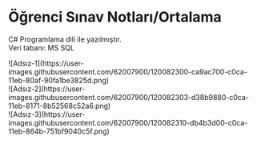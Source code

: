 
# Öğrenci Sınav Notları/Ortalama
<p> C# Programlama dili ile yazılmıştır.<br/>
 Veri tabanı: MS SQL
</p>
![Adsız-1](https://user-images.githubusercontent.com/62007900/120082300-ca9ac700-c0ca-11eb-80af-90fa1be3825d.png)
<br/>
![Adsız-2](https://user-images.githubusercontent.com/62007900/120082303-d38b9880-c0ca-11eb-8171-8b52568c52a6.png)
</br>
![Adsız-3](https://user-images.githubusercontent.com/62007900/120082310-db4b3d00-c0ca-11eb-864b-751bf9040c5f.png)



